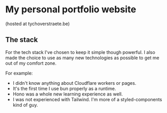 # My personal portfolio website

(hosted at tychoverstraete.be)

## The stack

For the tech stack I've chosen to keep it simple though powerful. I also made the choice to use as many new technologies as possible to get me out of my comfort zone.

For example:

- I didn't know anything about Cloudflare workers or pages.
- It's the first time I use bun properly as a runtime.
- Hono was a whole new learning experience as well.
- I was not experienced with Tailwind. I'm more of a styled-components kind of guy.
